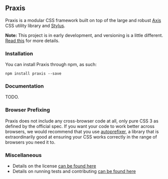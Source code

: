 Praxis
------

Praxis is a modular CSS framework built on top of the large and robust [Axis](http://axis.netlify.com/) CSS utility library and [Stylus](http://stylus-lang.com/).

**Note:** This project is in early development, and versioning is a little different. [Read this](http://markup.im/#q4_cRZ1Q) for more details.

### Installation

You can install Praxis through npm, as such:

```
npm install praxis --save
```

### Documentation

TODO.

### Browser Prefixing

Praxis does not include any cross-browser code at all, only pure CSS 3 as defined by the official spec. If you want your code to work better across browsers, we would recommend that you use [autoprefixer](https://github.com/postcss/autoprefixer), a library that is extraordinarily good at ensuring your CSS works correctly in the range of browsers you need it to.

### Miscellaneous

- Details on the license [can be found here](LICENSE)
- Details on running tests and contributing [can be found here](CONTRIBUTING.md)
